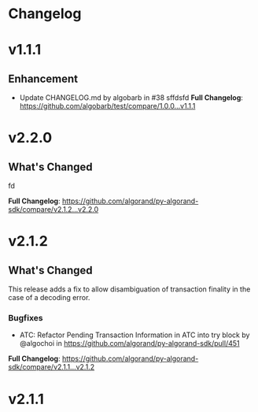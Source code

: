 # Changelog

# v1.1.1

## Enhancement

- Update CHANGELOG.md by algobarb in #38
sffdsfd
**Full Changelog**: https://github.com/algobarb/test/compare/1.0.0...v1.1.1

# v2.2.0

## What's Changed
fd


**Full Changelog**: https://github.com/algorand/py-algorand-sdk/compare/v2.1.2...v2.2.0

# v2.1.2

## What's Changed

This release adds a fix to allow disambiguation of transaction finality in the case of a decoding error.

### Bugfixes
* ATC: Refactor Pending Transaction Information in ATC into try block by @algochoi in https://github.com/algorand/py-algorand-sdk/pull/451

**Full Changelog**: https://github.com/algorand/py-algorand-sdk/compare/v2.1.1...v2.1.2

# v2.1.1
